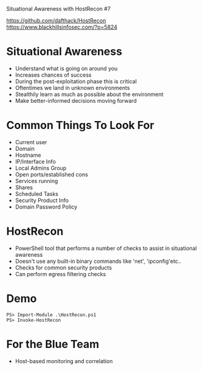Situational Awareness with HostRecon #7

https://github.com/dafthack/HostRecon
https://www.blackhillsinfosec.com/?p=5824

# Situational Awareness
- Understand what is going on around you
- Increases chances of success
- During the post-exploitation phase this is critical
- Oftentimes we land in unknown environments
- Stealthily learn as much as possible about the environment
- Make better-informed decisions moving forward
# Common Things To Look For
- Current user
- Domain
- Hostname
- IP/Interface Info
- Local Admins Group
- Open ports/established cons
- Services running
- Shares
- Scheduled Tasks
- Security Product Info
- Domain Password Policy
# HostRecon
- PowerShell tool that performs a number of checks to assist in situational awareness
- Doesn't use any built-in binary commands like 'net', 'ipconfig'etc..
- Checks for common security products
- Can perform egress filtering checks
# Demo
```
PS> Import-Module .\HostRecon.ps1
PS> Invoke-HostRecon
```
# For the Blue Team
- Host-based monitoring and correlation
